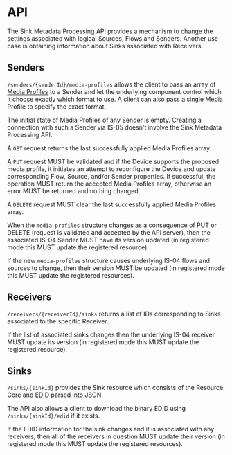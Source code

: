 # API

The Sink Metadata Processing API provides a mechanism to change the settings associated with logical Sources, Flows and Senders. Another use case is obtaining information about Sinks associated with Receivers.

## Senders

`/senders/{senderId}/media-profiles` allows the client to pass an array of [Media Profiles](1.0.%20Overview.md#media-profile) to a Sender and let the underlying component control which it choose exactly which format to use. A client can also pass a single Media Profile to specify the exact format.

The initial state of Media Profiles of any Sender is empty. Creating a connection with such a Sender via IS-05 doesn't involve the Sink Metadata Processing API.

A `GET` request returns the last successfully applied Media Profiles array.

A `PUT` request MUST be validated and if the Device supports the proposed media profile, it initiates an attempt to reconfigure the Device and update corresponding Flow, Source, and/or Sender properties. If successful, the operation MUST return the accepted Media Profiles array, otherwise an error MUST be returned and nothing changed.

A `DELETE` request MUST clear the last successfully applied Media Profiles array.

When the `media-profiles` structure changes as a consequence of PUT or DELETE (request is validated and accepted by the API server), then the associated IS-04 Sender MUST have its version updated (in registered mode this MUST update the registered resource).

If the new `media-profiles` structure causes underlying IS-04 flows and sources to change, then their version MUST be updated (in registered mode this MUST update the registered resources).

## Receivers

`/receivers/{receiverId}/sinks` returns a list of IDs corresponding to Sinks associated to the specific Receiver.

If the list of associated sinks changes then the underlying IS-04 receiver MUST update its version (in registered mode this MUST update the registered resource).

## Sinks

`/sinks/{sinkId}` provides the Sink resource which consists of the Resource Core and EDID parsed into JSON.

The API also allows a client to download the binary EDID using `/sinks/{sinkId}/edid` if it exists.

If the EDID information for the sink changes and it is associated with any receivers, then all of the receivers in question MUST update their version (in registered mode this MUST update the registered resources).
